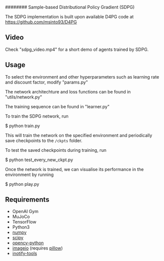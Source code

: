 ########  Sample-based Distributional Policy Gradient (SDPG) 

The SDPG implementation is built upon available D4PG code at https://github.com/msinto93/D4PG

## Video

Check "sdpg_video.mp4" for a short demo of agents trained by SDPG.


## Usage

To select the environment and other hyperparameters such as learning rate and discount factor, modify "params.py"

The network architechture and loss functions can be found in "utils/network.py"

The training sequence can be found in "learner.py"



To train the SDPG network, run

  $ python train.py

This will train the network on the specified environment and periodically save checkpoints to the `/ckpts` folder.

To test the saved checkpoints during training, run

  $ python test_every_new_ckpt.py


Once the network is trained, we can visualise its performance in the environment by running

  $ python play.py


## Requirements

- OpenAI Gym
- MuJoCo
- TensorFlow
- Python3
- [numpy](http://www.numpy.org/)
- [scipy](http://www.scipy.org/install.html) 
- [opencv-python](http://opencv.org/)
- [imageio](http://imageio.github.io/) (requires [pillow](https://python-pillow.org/))
- [inotify-tools](https://github.com/rvoicilas/inotify-tools/wiki) 
